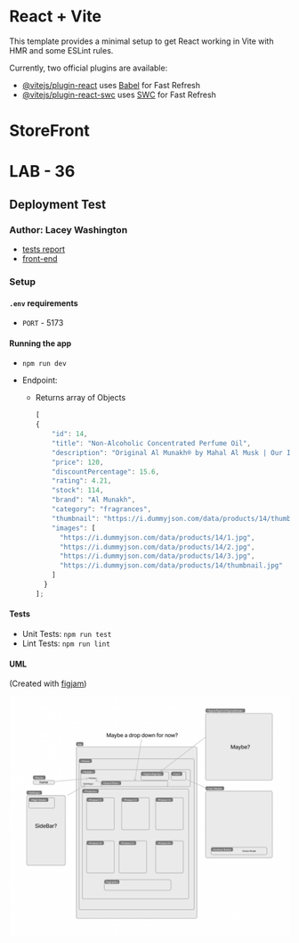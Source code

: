 # React + Vite

This template provides a minimal setup to get React working in Vite with HMR and some ESLint rules.

Currently, two official plugins are available:

- [@vitejs/plugin-react](https://github.com/vitejs/vite-plugin-react/blob/main/packages/plugin-react/README.md) uses [Babel](https://babeljs.io/) for Fast Refresh
- [@vitejs/plugin-react-swc](https://github.com/vitejs/vite-plugin-react-swc) uses [SWC](https://swc.rs/) for Fast Refresh

# StoreFront
# LAB - 36

## Deployment Test

### Author: Lacey Washington

- [tests report]()
- [front-end]()

### Setup

#### `.env` requirements

- `PORT` - 5173

#### Running the app

- `npm run dev`
- Endpoint:

  - Returns array of Objects

    ```javascript
    [
    {
        "id": 14,
        "title": "Non-Alcoholic Concentrated Perfume Oil",
        "description": "Original Al Munakh® by Mahal Al Musk | Our Impression of Climate | 6ml Non-Alcoholic Concentrated Perfume Oil",
        "price": 120,
        "discountPercentage": 15.6,
        "rating": 4.21,
        "stock": 114,
        "brand": "Al Munakh",
        "category": "fragrances",
        "thumbnail": "https://i.dummyjson.com/data/products/14/thumbnail.jpg",
        "images": [
          "https://i.dummyjson.com/data/products/14/1.jpg",
          "https://i.dummyjson.com/data/products/14/2.jpg",
          "https://i.dummyjson.com/data/products/14/3.jpg",
          "https://i.dummyjson.com/data/products/14/thumbnail.jpg"
        ]
      }
    ];
    ```

#### Tests

- Unit Tests: `npm run test`
- Lint Tests: `npm run lint`

#### UML

(Created with [figjam](https://www.figma.com/jam))

![UML Diagram](./src/assets/StoreFront%20WireFrame.jpg)